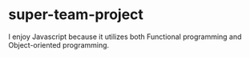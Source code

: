 # super-team-project

I enjoy Javascript because it utilizes both Functional programming and Object-oriented programming.
